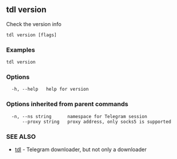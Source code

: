 ## tdl version

Check the version info

```
tdl version [flags]
```

### Examples

```
tdl version
```

### Options

```
  -h, --help   help for version
```

### Options inherited from parent commands

```
  -n, --ns string      namespace for Telegram session
      --proxy string   proxy address, only socks5 is supported
```

### SEE ALSO

* [tdl](tdl.md)	 - Telegram downloader, but not only a downloader

